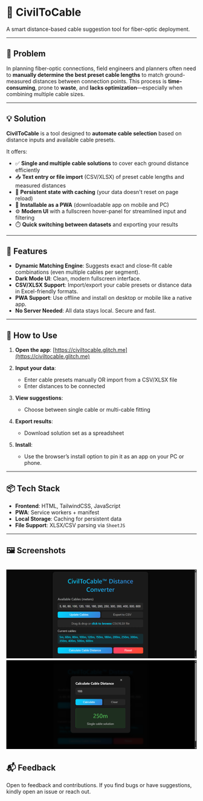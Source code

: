 # 📡 CivilToCable

A smart distance-based cable suggestion tool for fiber-optic deployment.

---

## 🧠 Problem

In planning fiber-optic connections, field engineers and planners often need to **manually determine the best preset cable lengths** to match ground-measured distances between connection points. This process is **time-consuming**, prone to **waste**, and **lacks optimization**—especially when combining multiple cable sizes.

---

## 💡 Solution

**CivilToCable** is a tool designed to **automate cable selection** based on distance inputs and available cable presets.

It offers:

* ✅ **Single and multiple cable solutions** to cover each ground distance efficiently
* 📥 **Text entry or file import** (CSV/XLSX) of preset cable lengths and measured distances
* 💾 **Persistent state with caching** (your data doesn't reset on page reload)
* 📱 **Installable as a PWA** (downloadable app on mobile and PC)
* ⚙️ **Modern UI** with a fullscreen hover-panel for streamlined input and filtering
* ⏱️ **Quick switching between datasets** and exporting your results

---

## 🚀 Features

* **Dynamic Matching Engine**: Suggests exact and close-fit cable combinations (even multiple cables per segment).
* **Dark Mode UI**: Clean, modern fullscreen interface.
* **CSV/XLSX Support**: Import/export your cable presets or distance data in Excel-friendly formats.
* **PWA Support**: Use offline and install on desktop or mobile like a native app.
* **No Server Needed**: All data stays local. Secure and fast.

---

## 📂 How to Use

1. **Open the app**: [https://civiltocable.glitch.me](https://civiltocable.glitch.me)
2. **Input your data**:

   * Enter cable presets manually OR import from a CSV/XLSX file
   * Enter distances to be connected
3. **View suggestions**:

   * Choose between single cable or multi-cable fitting
4. **Export results**:

   * Download solution set as a spreadsheet
5. **Install**:

   * Use the browser’s install option to pin it as an app on your PC or phone.

---

## 📦 Tech Stack

* **Frontend**: HTML, TailwindCSS, JavaScript
* **PWA**: Service workers + manifest
* **Local Storage**: Caching for persistent data
* **File Support**: XLSX/CSV parsing via `SheetJS`

---
## 🖼️ Screenshots
![screenshots/civiltocable_s1.png](/screenshots/civiltocable_s1.png)
![screenshots/civiltocable_s1.png](/screenshots/civiltocable_s2.png)
---
## 📬 Feedback

Open to feedback and contributions. If you find bugs or have suggestions, kindly open an issue or reach out.
